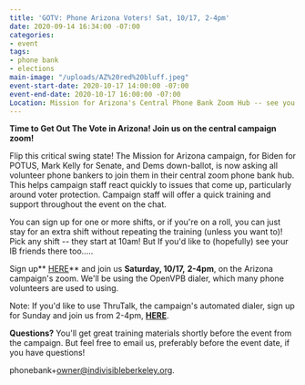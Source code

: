 ```yaml
---
title: 'GOTV: Phone Arizona Voters! Sat, 10/17, 2-4pm'
date: 2020-09-14 16:34:00 -07:00
categories:
- event
tags:
- phone bank
- elections
main-image: "/uploads/AZ%20red%20bluff.jpeg"
event-start-date: 2020-10-17 14:00:00 -07:00
event-end-date: 2020-10-17 16:00:00 -07:00
Location: Mission for Arizona's Central Phone Bank Zoom Hub -- see you there!
---
```


**Time to Get Out The Vote in Arizona!    Join us on the central campaign zoom!**

Flip this critical swing state! The Mission for Arizona campaign,  for Biden for POTUS, Mark Kelly for Senate, and Dems down-ballot,  is now asking all volunteer phone bankers to join them in their central zoom phone bank hub.  This helps campaign staff react quickly to issues that come up, particularly around voter protection.   Campaign staff will offer a quick training and support throughout the event on the chat.

You can sign up for one or more shifts, or if you're on a roll, you can just stay for an extra shift without repeating the training (unless you want to)! Pick any shift -- they start at 10am! But If you'd like to (hopefully) see your IB friends there too.....

Sign up** [HERE](https://www.mobilize.us/missionforaz/event/321029/?share_medium=native_share&share_context=event_detail_page&force_banner=true)** and join us **Saturday, 10/17,** **2-4pm**, on the Arizona campaign's zoom.  We'll   be using the OpenVPB dialer, which many phone volunteers are used to using.

Note: If you'd like to use ThruTalk, the campaign's automated dialer, sign up for Sunday and join us from 2-4pm,  **[HERE](https://www.mobilize.us/missionforaz/event/321035/?share_medium=native_share&share_context=event_detail_page&force_banner=true)**.

**Questions?** You'll get great training materials shortly before the event from the campaign. But feel free to email us, preferably before the event date,  if you have questions!

phonebank\+owner@indivisibleberkeley.org.